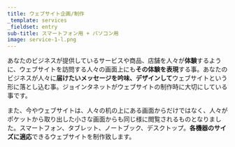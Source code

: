 ```yaml
---
title: ウェブサイト企画/制作
_template: services
_fieldset: entry
sub-title: スマートフォン用 + パソコン用
image: service-1-l.png
---
```

あなたのビジネスが提供しているサービスや商品、店舗を人々が**体験**するように、ウェブサイトを訪問する人々の画面上にも**その体験を表現**する事。あなたのビジネスが人々に**届けたいメッセージを吟味、デザインして**ウェブサイトという形に落とし込む事。ジョインタネットがウェブサイトの制作時に大切にしている事です。

また、今やウェブサイトは、人々の机の上にある画面からだけではなく、人々がポケットから取り出した小さな画面からも同じ様に閲覧されるものとなりました。スマートフォン、タブレット、ノートブック、デスクトップ。**各機器のサイズに適応**できるウェブサイトを制作致します。





